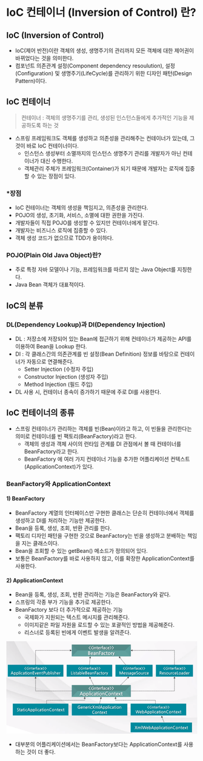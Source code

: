 # IoC 컨테이너 (Inversion of Control) 란?

## IoC (Inversion of Control)
- IoC(제어 반전)이란 객체의 생성, 생명주기의 관리까지 모든 객체에 대한 제어권이 바뀌었다는 것을 의미한다.
- 컴포넌트 의존관계 설정(Component dependency resoulution), 설정(Configuration) 및 생명주기(LifeCycle)를 관리하기 위한 디자인 패턴(Design Pattern)이다.

## IoC 컨테이너
> 컨테이너 : 객체의 생명주기를 관리, 생성된 인스턴스들에게 추가적인 기능을 제공하도록 하는 것
- 스프링 프레임워크도 객체를 생성하고 의존성을 관리해주는 컨테이너가 있는데, 그것이 바로 IoC 컨테이너이다.
  - 인스턴스 생성부터 소멸까지의 인스턴스 생명주기 관리를 개발자가 아닌 컨테이너가 대신 수행한다.
  - 객체관리 주체가 프레임워크(Container)가 되기 때문에 개발자는 로직에 집중할 수 있는 장점이 있다.

### *장점
- IoC 컨테이너는 객체의 생성을 책임지고, 의존성을 관리한다.
- POJO의 생성, 초기화, 서비스, 소멸에 대한 권한을 가진다.
- 개발자들이 직접 POJO를 생성할 수 있지만 컨테이너에게 맡긴다.
- 개발자는 비즈니스 로직에 집중할 수 있다.
- 객체 생성 코드가 없으므로 TDD가 용이하다.

### POJO(Plain Old Java Object)란? 
- 주로 특정 자바 모델이나 기능, 프레임워크를 따르지 않는 Java Object를 지칭한다.
- Java Bean 객체가 대표적이다.

## IoC의 분류
### DL(Dependency Lookup)과 DI(Dependency Injection)
- DL : 저장소에 저장되어 있는 Bean에 접근하기 위해 컨테이너가 제공하는 API를 이용하여 Bean을 Lookup 한다.
- DI : 각 클래스간의 의존관계를 빈 설정(Bean Definition) 정보를 바탕으로 컨테이너가 자동으로 연결해준다.
  - Setter Injection (수정자 주입)
  - Constructor Injection (생성자 주입)
  - Method Injection (필드 주입)
- DL 사용 시, 컨테이너 종속이 증가하기 때문에 주로 DI를 사용한다.

## IoC 컨테이너의 종류
- 스프링 컨테이너가 관리하는 객체를 빈(Bean)이라고 하고, 이 빈들을 관리한다는 의미로 컨테이너를 빈 팩토리(BeanFactory)라고 한다.
  - 객체의 생성과 객체 사이의 런타임 관계를 DI 관점에서 볼 때 컨테이너를 BeanFactory라고 한다.
  - BeanFactory 에 여러 가지 컨테이너 기능을 추가한 어플리케이션 컨텍스트(ApplicationContext)가 있다.
 
### BeanFactory와 ApplicationContext
#### 1) BeanFactory
- BeanFactory 계열의 인터페이스만 구현한 클래스는 단순히 컨테이너에서 객체를 생성하고 DI를 처리하는 기능만 제공한다.
- Bean을 등록, 생성, 조회, 반환 관리를 한다.
- 팩토리 디자인 패턴을 구현한 것으로 BeanFactory는 빈을 생성하고 분배하는 책임을 지는 클래스이다.
- Bean을 조회할 수 있는 getBean() 메소드가 정의되어 있다.
- 보통은 BeanFactory를 바로 사용하지 않고, 이를 확장한 ApplicationContext를 사용한다.

#### 2) ApplicationContext
- Bean을 등록, 생성, 조회, 반환 관리하는 기능은 BeanFactory와 같다.
- 스프링의 각종 부가 기능을 추가로 제공한다.
- BeanFactory 보다 더 추가적으로 제공하는 기능
  - 국제화가 지원되는 텍스트 메시지를 관리해준다.
  - 이미지같은 파일 자원을 로드할 수 있는 포괄적인 방법을 제공해준다.
  - 리스너로 등록된 빈에게 이벤트 발생을 알려준다.

<p align="center"><img src="../images/application_context_struct.png" width="700"></p>

- 대부분의 어플리케이션에서는 BeanFactory보다는 ApplicationContext를 사용하는 것이 더 좋다.





